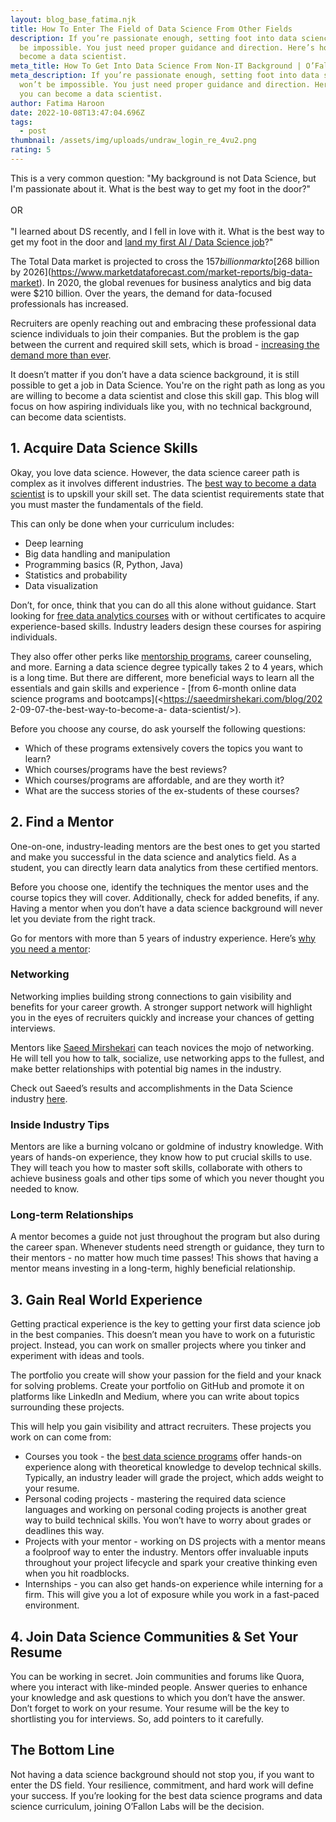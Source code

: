 ```yaml
---
layout: blog_base_fatima.njk
title: How To Enter The Field of Data Science From Other Fields
description: If you’re passionate enough, setting foot into data science won’t
  be impossible. You just need proper guidance and direction. Here’s how you can
  become a data scientist.
meta_title: How To Get Into Data Science From Non-IT Background | O’Fallon Labs
meta_description: If you’re passionate enough, setting foot into data science
  won’t be impossible. You just need proper guidance and direction. Here’s how
  you can become a data scientist.
author: Fatima Haroon
date: 2022-10-08T13:47:04.696Z
tags:
  - post
thumbnail: /assets/img/uploads/undraw_login_re_4vu2.png
rating: 5
---
```

This is a very common question: "My background is not Data Science, but I'm passionate about it. What is the best way to get my foot in the door?" \
\
OR \
\
"I learned about DS recently, and I fell in love with it. What is the best way to get my foot in the door and [land my first AI / Data Science job](https://saeedmirshekari.com/blog/how-to-get-your-first-data-science-job-without-any-job-experience-the-ultimate-solution/)?" 

The Total Data market is projected to cross the $157 billion mark to [$268 billion by 2026](https://www.marketdataforecast.com/market-reports/big-data-market)[](https://go.451research.com/2018-04-Total-Data-market-projected-146bn-by-2022.html). In 2020, the global revenues for business analytics and big data were $210 billion. Over the years, the demand for data-focused professionals has increased. 

Recruiters are openly reaching out and embracing these professional data science individuals to join their companies. But the problem is the gap between the current and required skill sets, which is broad - [increasing the demand more than ever](https://saeedmirshekari.com/blog/2022-07-15-top-10-most-in-demand-skills-for-data-scientists-in-2022/).

It doesn’t matter if you don’t have a data science background, it is still possible to get a job in Data Science. You're on the right path as long as you are willing to become a data scientist and close this skill gap. This blog will focus on how aspiring individuals like you, with no technical background, can become data scientists.

<h2>1. Acquire Data Science Skills </h2>

Okay, you love data science. However, the data science career path is complex as it involves different industries. The [best way to become a data scientist](https://saeedmirshekari.com/blog/2022-09-07-the-best-way-to-become-a-data-scientist/) is to upskill your skill set. The data scientist requirements state that you must master the fundamentals of the field. 

This can only be done when your curriculum includes:

* Deep learning
* Big data handling and manipulation
* Programming basics (R, Python, Java)
* Statistics and probability
* Data visualization

Don’t, for once, think that you can do all this alone without guidance. Start looking for [free data analytics courses](https://saeedmirshekari.com/ecourse-bdsf/) with or without certificates to acquire experience-based skills. Industry leaders design these courses for aspiring individuals. 

They also offer other perks like [mentorship programs](https://saeedmirshekari.com/coaching-plan), career counseling, and more. Earning a data science degree typically takes 2 to 4 years, which is a long time. But there are different, more beneficial ways to learn all the essentials and gain skills and experience - \[from 6-month online data science programs and bootcamps](<https://saeedmirshekari.com/blog/202
2-09-07-the-best-way-to-become-a-
data-scientist/>).  

Before you choose any course, do ask yourself the following questions:

* Which of these programs extensively covers the topics you want to learn? 
* Which courses/programs have the best reviews?
* Which courses/programs are affordable, and are they worth it?
* What are the success stories of the ex-students of these courses?

<h2>2. Find a Mentor</h2>

One-on-one, industry-leading mentors are the best ones to get you started and make you successful in the data science and analytics field. As a student, you can directly learn data analytics from these certified mentors. 

Before you choose one, identify the techniques the mentor uses and the course topics they will cover. Additionally, check for added benefits, if any. Having a mentor when you don’t have a data science background will never let you deviate from the right track. 

Go for mentors with more than 5 years of industry experience. Here’s [why you need a mentor](https://saeedmirshekari.com/blog/2022-08-15-why-you-need-a-data-science-career-mentor/):

<h3>Networking</h3>

Networking implies building strong connections to gain visibility and benefits for your career growth. A stronger support network will highlight you in the eyes of recruiters quickly and increase your chances of getting interviews. 

Mentors like [Saeed Mirshekari](https://saeedmirshekari.com/team/) can teach novices the mojo of networking. He will tell you how to talk, socialize, use networking apps to the fullest, and make better relationships with potential big names in the industry. 

Check out Saeed’s results and accomplishments in the Data Science industry [here](https://saeedmirshekari.com/results/).

<h3>Inside Industry Tips</h3>

Mentors are like a burning volcano or goldmine of industry knowledge. With years of hands-on experience, they know how to put crucial skills to use. They will teach you how to master soft skills, collaborate with others to achieve business goals and other tips some of which you never thought you needed to know. 

<h3>Long-term Relationships</h3>

A mentor becomes a guide not just throughout the program but also during the career span. Whenever students need strength or guidance, they turn to their mentors - no matter how much time passes! This shows that having a mentor means investing in a long-term, highly beneficial relationship. 

<h2>3. Gain Real World Experience</h2>

Getting practical experience is the key to getting your first data science job in the best companies. This doesn’t mean you have to work on a futuristic project. Instead, you can work on smaller projects where you tinker and experiment with ideas and tools. 

The portfolio you create will show your passion for the field and your knack for solving problems. Create your portfolio on GitHub and promote it on platforms like LinkedIn and Medium, where you can write about topics surrounding these projects. 

This will help you gain visibility and attract recruiters. These projects you work on can come from:

* Courses you took - the [best data science programs](https://saeedmirshekari.com/services) offer hands-on experience along with theoretical knowledge to develop technical skills. Typically, an industry leader will grade the project, which adds weight to your resume. 
* Personal coding projects - mastering the required data science languages and working on personal coding projects is another great way to build technical skills. You won’t have to worry about grades or deadlines this way. 
* Projects with your mentor - working on DS projects with a mentor means a foolproof way to enter the industry. Mentors offer invaluable inputs throughout your project lifecycle and spark your creative thinking even when you hit roadblocks. 
* Internships - you can also get hands-on experience while interning for a firm. This will give you a lot of exposure while you work in a fast-paced environment. 

<h2>4. Join Data Science Communities & Set Your Resume</h2>

You can be working in secret. Join communities and forums like Quora, where you interact with like-minded people. Answer queries to enhance your knowledge and ask questions to which you don’t have the answer. Don’t forget to work on your resume. Your resume will be the key to shortlisting you for interviews. So, add pointers to it carefully. 

<h2>The Bottom Line</h2>

Not having a data science background should not stop you, if you want to enter the DS field. Your resilience, commitment, and hard work will define your success. If you’re looking for the best data science programs and data science curriculum, joining O’Fallon Labs will be the decision.